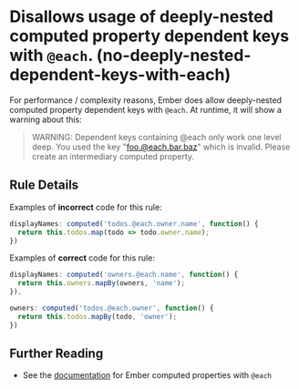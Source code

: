 # Disallows usage of deeply-nested computed property dependent keys with `@each`.  (no-deeply-nested-dependent-keys-with-each)

For performance / complexity reasons, Ember does allow deeply-nested computed property dependent keys with `@each`. At runtime, it will show a warning about this:

> WARNING: Dependent keys containing @each only work one level deep. You used the key "foo.@each.bar.baz" which is invalid. Please create an intermediary computed property.

## Rule Details

Examples of **incorrect** code for this rule:

```js
displayNames: computed('todos.@each.owner.name', function() {
  return this.todos.map(todo => todo.owner.name);
})
```

Examples of **correct** code for this rule:

```js
displayNames: computed('owners.@each.name', function() {
  return this.owners.mapBy(owners, 'name');
}),

owners: computed('todos.@each.owner', function() {
  return this.todos.mapBy(todo, 'owner');
})
```

## Further Reading

* See the [documentation](https://guides.emberjs.com/release/object-model/computed-properties-and-aggregate-data/) for Ember computed properties with `@each`
